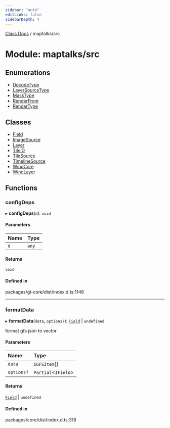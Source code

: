 ```yaml
---
sidebar: "auto"
editLinks: false
sidebarDepth: 4
---
```


[Class Docs](../index.md) / maptalks/src

# Module: maptalks/src

## Enumerations

- [DecodeType](../enums/maptalks_src.DecodeType.md)
- [LayerSourceType](../enums/maptalks_src.LayerSourceType.md)
- [MaskType](../enums/maptalks_src.MaskType.md)
- [RenderFrom](../enums/maptalks_src.RenderFrom.md)
- [RenderType](../enums/maptalks_src.RenderType.md)

## Classes

- [Field](../classes/maptalks_src.Field.md)
- [ImageSource](../classes/maptalks_src.ImageSource.md)
- [Layer](../classes/maptalks_src.Layer.md)
- [TileID](../classes/maptalks_src.TileID.md)
- [TileSource](../classes/maptalks_src.TileSource.md)
- [TimelineSource](../classes/maptalks_src.TimelineSource.md)
- [WindCore](../classes/maptalks_src.WindCore.md)
- [WindLayer](../classes/maptalks_src.WindLayer.md)

## Functions

### configDeps

▸ **configDeps**(`d`): `void`

#### Parameters

| Name | Type |
| :------ | :------ |
| `d` | `any` |

#### Returns

`void`

#### Defined in

packages/gl-core/dist/index.d.ts:1146

___

### formatData

▸ **formatData**(`data`, `options?`): [`Field`](../classes/maptalks_src.Field.md) \| `undefined`

format gfs json to vector

#### Parameters

| Name | Type |
| :------ | :------ |
| `data` | `IGFSItem`[] |
| `options?` | `Partial`<`IField`\> |

#### Returns

[`Field`](../classes/maptalks_src.Field.md) \| `undefined`

#### Defined in

packages/core/dist/index.d.ts:318
